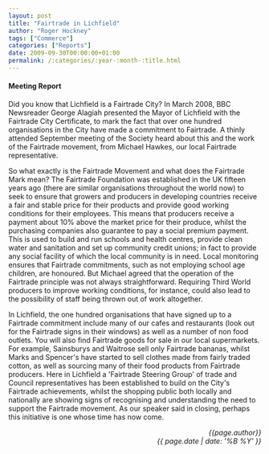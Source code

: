 ```yaml
---
layout: post
title: "Fairtrade in Lichfield"
author: "Roger Hockney"
tags: ["Commerce"]
categories: ["Reports"]
date: 2009-09-30T00:00:00+01:00
permalink: /:categories/:year-:month-:title.html
---
```

#### Meeting Report ####

Did you know that Lichfield is a Fairtrade City?  In March 2008, BBC Newsreader George Alagiah presented the Mayor of Lichfield with the Fairtrade City Certificate, to mark the fact that over one hundred organisations in the City have made a commitment to Fairtrade.  A thinly attended September meeting of the Society heard about this and the work of the Fairtrade movement, from Michael Hawkes, our local Fairtrade representative. 

So what exactly is the Fairtrade Movement and what does the Fairtrade Mark mean?  The Fairtrade Foundation was established in the UK fifteen years ago (there are similar organisations throughout the world now) to seek to ensure that growers and producers in developing countries receive a fair and stable price for their products and provide good working conditions for their employees.  This means that producers receive a payment about 10% above the market price for their produce, whilst the purchasing companies also guarantee to pay a social premium payment.  This is used to build and run schools and health centres, provide clean water and sanitation and set up community credit unions;  in fact to provide any social facility of which the local community is in need.  Local monitoring ensures that Fairtrade commitments, such as not employing school age children, are honoured.  But Michael agreed that the operation of the Fairtrade principle was not always straightforward.  Requiring Third World producers to improve working conditions, for instance, could also lead to the possibility of staff being thrown out of work altogether. 

In Lichfield, the one hundred organisations that have signed up to a Fairtrade commitment include many of our cafes and restaurants (look out for the Fairtrade signs in their windows) as well as a number of non food outlets.  You will also find Fairtrade goods for sale in our local supermarkets.  For example, Sainsburys and Waitrose sell only Fairtrade bananas, whilst Marks and Spencer's have started to sell clothes made from fairly traded cotton, as well as sourcing many of their food products from Fairtrade producers.  Here in Lichfield a 'Fairtrade Steering Group' of trade and Council representatives has been established to build on the City's Fairtrade achievements, whilst the shopping public both locally and nationally are showing signs of recognising and understanding the need to support the Fairtrade movement.  As our speaker said in closing, perhaps this initiative is one whose time has now come.

<p align="right"><i> {{page.author}} <br> {{ page.date | date: '%B %Y' }} </i></p>
